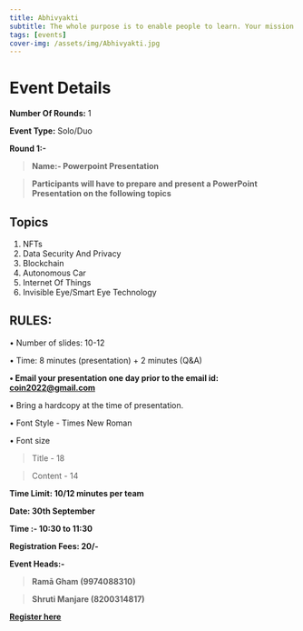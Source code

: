 ```yaml
---
title: Abhivyakti
subtitle: The whole purpose is to enable people to learn. Your mission is not to transmit information but to transform learners
tags: [events]
cover-img: /assets/img/Abhivyakti.jpg
---
```



# Event Details

**Number Of Rounds:** 1

**Event Type:** Solo/Duo

**Round 1:-**

   > **Name:- Powerpoint Presentation**

   > **Participants will have to prepare and present a PowerPoint Presentation on the following topics**

## Topics
1. NFTs
2. Data Security And Privacy
3. Blockchain 
4. Autonomous Car
5. Internet Of Things 
6. Invisible Eye/Smart Eye Technology
   
## RULES:

• Number of slides: 10-12

• Time: 8 minutes (presentation) + 2 minutes (Q&A)

**• Email your presentation one day prior to the email id: coin2022@gmail.com**

• Bring a hardcopy at the time of presentation.

• Font Style - Times New Roman

• Font size 
   > Title - 18
   
   > Content - 14

**Time Limit: 10/12 minutes per team**

**Date: 30th September**

**Time :- 10:30 to 11:30**

**Registration Fees: 20/-**

**Event Heads:-**

   > **Ramā Gham (9974088310)**
   
   > **Shruti Manjare (8200314817)**

**[Register here](https://docs.google.com/forms/d/e/1FAIpQLSfRjJgu_6AiLao4bhy0DapHCFR1GDI4o2XYl-SGSWRlGdblzg/viewform)**
